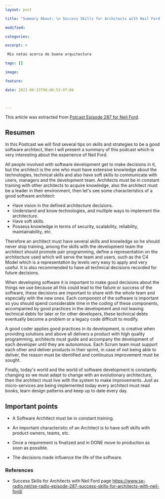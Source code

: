 ```yaml
---
layout: post

title: "Summary About: \n Success Skills for Architects with Neil Ford - English"

modified:

categories:

excerpt: >

 Mis notas acerca de buena arquitectura

tags: []

image:

feature:

date: 2021-06-15T08:08:53-07:00



---
```




This article was extracted from [Potcast Episode 287 for Neil Ford](http://www.se-radio.net/2017/04/se-radio-episode-287-success-skills-for-architects-with-neil-ford/).



## Resumen

In this Postcast we will find several tips on skills and strategies to be a good software architect, then I will present a summary of this podcast which is very interesting about the experience of Neil Ford.

All people involved with software development get to make decisions in it, but the architect is the one who must have extensive knowledge about the technologies, technical skills and also have soft skills to communicate with users, managers and the development team. Architects must be in constant training with other architects to acquire knowledge, also the architect must be a leader in their environment, then let's see some characteristics of a good software architect:

- Have vision in the defined architecture decisions.
- Understand and know technologies, and multiple ways to implement the architecture.
- Have soft skills.
- Possess knowledge in terms of security, scalability, reliability, maintainability, etc.

Therefore an architect must have several skills and knowledge so he should never stop training, among the skills with the development team the architect should promote pair programming, define a representation on the architecture used which will serve the team and users, such as the C4 Model which is a representation by levels very easy to apply and very useful. It is also recommended to have all technical decisions recorded for future decisions.

When developing software it is important to make good decisions about the things we use because all this could lead to the failure or success of the software, these decisions are important to share with the whole team and especially with the new ones. Each component of the software is important so you should spend considerable time in the coding of these components, accompanied by good practices in the development and not leaving technical debts for later or for other developers, these technical debts eventually become a problem or a legacy code difficult to modify.

A good coder applies good practices in its development, is creative when providing solutions and above all delivers a product with high quality programming, architects must guide and accompany the development of each developer until they are autonomous. Each Scrum team must support each other and deliver products in their sprint, in case of not being able to deliver, the reason must be identified and continuous improvement must be sought.

Finally, today's world and the world of software development is constantly changing so we must adapt to change with an evolutionary architecture, then the architect must live with the system to make improvements. Just as micro-services are being implemented today every architect must read books, learn design patterns and keep up to date every day. 

## Important points

- A Software Architect must be in constant training.

- An important characteristic of an Architect is to have soft skills with product owners, teams, etc.

- Once a requirement is finalized and in DONE move to production as soon as possible.

- The decisions made influence the life of the software.

  

### References

- Success Skills for Architects with Neil Ford page https://www.se-radio.net/se-radio-episode-287-success-skills-for-architects-with-neil-ford/